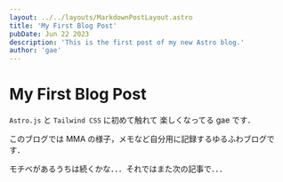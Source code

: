 ```yaml
---
layout: ../../layouts/MarkdownPostLayout.astro
title: 'My First Blog Post'
pubDate: Jun 22 2023
description: 'This is the first post of my new Astro blog.'
author: 'gae'
---
```


# My First Blog Post

`Astro.js` と `Tailwind CSS` に初めて触れて 楽しくなってる gae です．

このブログでは MMA の様子，メモなど自分用に記録するゆるふわブログです．

モチベがあるうちは続くかな．．．それではまた次の記事で．．．
